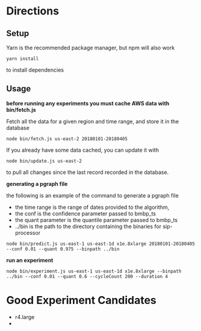 # Directions

## Setup
Yarn is the recommended package manager, but npm will also work
```
yarn install
```
to install dependencies

## Usage

**before running any experiments you must cache AWS data with bin/fetch.js**

Fetch all the data for a given region and time range, and store it in the database
```
node bin/fetch.js us-east-2 20180101-20180405
```

If you already have some data cached, you can update it with
```
node bin/update.js us-east-2
```
to pull all changes since the last record recorded in the database.

**generating a pgraph file**

the following is an example of the command to generate a pgraph file
 * the time range is the range of dates provided to the algorithm,
 * the conf is the confidence parameter passed to bmbp_ts
 * the quant parameter is the quantile parameter passed to bmbp_ts
 * ../bin is the path to the directory containing the binaries for sip-processor
```
node bin/predict.js us-east-1 us-east-1d x1e.8xlarge 20180101-20180405 --conf 0.01 --quant 0.975 --binpath ../bin
```

**run an experiment**
```
node bin/experiment.js us-east-1 us-east-1d x1e.8xlarge --binpath ../bin --conf 0.01 --quant 0.6 --cycleCount 200 --duration 4
```

# Good Experiment Candidates
 - r4.large
 - 
